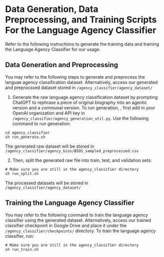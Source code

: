 # Data Generation, Data Preprocessing, and Training Scripts For the Language Agency Classifier
Refer to the following instructions to generate the training data and training the Language Agency Classifier for our usage.
## Data Generation and Preprocessing
You may refer to the following steps to generate and preprocess the languae agency classification dataset. Alternatively, access our generated and preprocssed dataset stored in `/agency_classifier/agency_dataset/`
1. Generate the raw language agency classification dataset by prompting ChatGPT to rephrase a piece of original biography into an agentic version and a communal version. To run generation, , first add in your OpenAI organization and API key in `/agency_classifier/agency_generation_util.py`. Use the following command to run generation:
```
cd agency_classifier
sh run_generate.sh
```
The generated raw dataset will be stored in `/agency_classifier/agency_bios/BIOS_sampled_preprocessed.csv`

2. Then, split the generated raw file into train, test, and validation sets:
```
# Make sure you are still in the agency_classifier directory
sh run_split.sh
```
The processed datasets will be stored in `/agency_classifier/agency_dataset/`
## Training the Language Agency Classifier
You may refer to the following command to train the language agency classifier using the generated dataset. Alternatively, access our trained classifier checkpoint in Google Drive and place it under the `/agency_classifier/checkpoints/` directory.
To train the language agency classifier, run:
```
# Make sure you are still in the agency_classifier directory
sh run_train.sh
```
